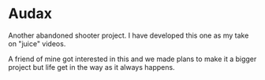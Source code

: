 # Audax

Another abandoned shooter project. I have developed this one as my take on "juice" videos. 

A friend of mine got interested in this and we made plans to make it a bigger project but life get in the way as it always happens.
